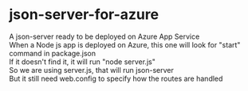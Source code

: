 # json-server-for-azure
A json-server ready to be deployed on Azure App Service  
When a Node js app is deployed on Azure, this one will look for "start" command in package.json  
If it doesn't find it, it will run "node server.js"  
So we are using server.js, that will run json-server  
But it still need web.config to specify how the routes are handled  
